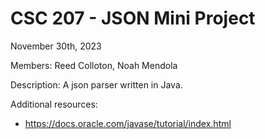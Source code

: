 # CSC 207 - JSON Mini Project

November 30th, 2023

Members: Reed Colloton, Noah Mendola

Description: A json parser written in Java.

Additional resources:
- https://docs.oracle.com/javase/tutorial/index.html
